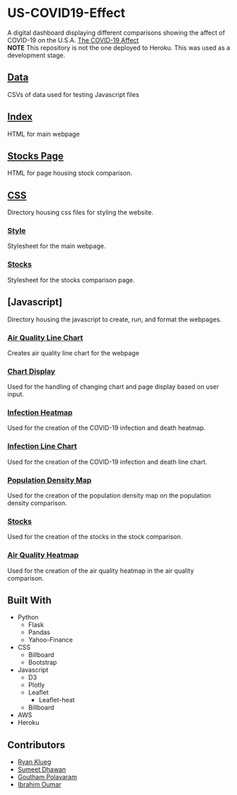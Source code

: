 # US-COVID19-Effect
A digital dashboard displaying different comparisons showing the affect of COVID-19 on the U.S.A.
[The COVID-19 Affect](https://covid19bootcampproject3.herokuapp.com/)</br>
__NOTE__ This repository is not the one deployed to Heroku. This was used as a development stage.
## [Data](docs/data)
CSVs of data used for testing Javascript files
## [Index](docs/index.html)
HTML for main webpage
## [Stocks Page](docs/stock-page.html)
HTML for page housing stock comparison.
## [CSS](docs/static/css)
Directory housing css files for styling the website.
### [Style](docs/static/css/style.css)
Stylesheet for the main webpage.
### [Stocks](docs/static/css/stock.css)
Stylesheet for the stocks comparison page.
## [Javascript]
Directory housing the javascript to create, run, and format the webpages.
### [Air Quality Line Chart](docs/static/js/air-line.js)
Creates air quality line chart for the webpage
### [Chart Display](docs/static/js/chart-display.js)
Used for the handling of changing chart and page display based on user input.
### [Infection Heatmap](docs/static/js/heatmap-plot.js)
Used for the creation of the COVID-19 infection and death heatmap.
### [Infection Line Chart](docs/static/js/infect-line.js)
Used for the creation of the COVID-19 infection and death line chart.
### [Population Density Map](docs/static/js/popDen-plot.js)
Used for the creation of the population density map on the population density comparison.
### [Stocks](docs/static/js/stocks.js)
Used for the creation of the stocks in the stock comparison.
### [Air Quality Heatmap](docs/static/js/weathermap.js)
Used for the creation of the air quality heatmap in the air quality comparison.
## Built With
* Python
  * Flask
  * Pandas
  * Yahoo-Finance
* CSS
  * Billboard
  * Bootstrap
* Javascript
  * D3
  * Plotly
  * Leaflet
    * Leaflet-heat
  * Billboard
* AWS
* Heroku
## Contributors
* [Ryan Klueg](https://github.com/coconutpep)
* [Sumeet Dhawan](https://github.com/sumeetdhawan)
* [Goutham Polavaram](https://github.com/gpolavaram0)
* [Ibrahim Oumar](https://github.com/mhtalfatih)
